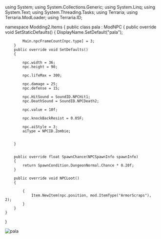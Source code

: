 using System;
using System.Collections.Generic;
using System.Linq;
using System.Text;
using System.Threading.Tasks;
using Terraria;
using Terraria.ModLoader;
using Terraria.ID;

namespace Modding2.Items
{
    public class pala : ModNPC
    {
        public override void SetStaticDefaults()
        {
            DisplayName.SetDefault("pala");

            Main.npcFrameCount[npc.type] = 3;
        }
        public override void SetDefaults()
        {

            npc.width = 36;
            npc.height = 90;

            npc.lifeMax = 300;

            npc.damage = 25;
            npc.defense = 15;

            npc.HitSound = SoundID.NPCHit1;
            npc.DeathSound = SoundID.NPCDeath2;

            npc.value = 10f;

            npc.knockBackResist = 0.05F;

            npc.aiStyle = 3;
            aiType = NPCID.Zombie;

            
        }


        public override float SpawnChance(NPCSpawnInfo spawnInfo)
        {
            return SpawnCondition.DungeonNormal.Chance * 0.20f;
        }

        public override void NPCLoot()
        {
            
            {
                Item.NewItem(npc.position, mod.ItemType("ArmorScraps"), 2);
            }
        }
    }   

}

![pala](https://user-images.githubusercontent.com/59556540/78720502-2124cf00-7926-11ea-88a5-a18237217a54.png)



